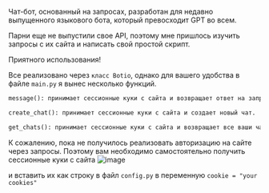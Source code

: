 Чат-бот, основанный на запросах, разработан для недавно выпущенного языкового бота, который превосходит GPT во всем.

Парни еще не выпустили свое API, поэтому мне пришлось изучить запросы с их сайта и написать свой простой скрипт.


Приятного использования!

Все реализовано через ```класс Botio```, однако для вашего удобства в файле ```main.py``` я вынес несколько функций.

```py
message(): принимает сессионные куки с сайта и возвращает ответ на запрос. 
```
```py
create_chat(): принимает сессионные куки с сайта и создает новый чат.
```
```py
get_chats(): принимает сессионные куки с сайта и возвращает все ваши чаты с их идентификаторами.
```

К сожалению, пока не получилось реализовать авторизацию на сайте через запросы. Поэтому вам необходимо самостоятельно получить сессионные куки с сайта ![image](https://github.com/roman-prizrakjj/claude_ai_chats/assets/97253271/a43a4977-0edb-47b7-8868-10c08ce5d91b)

и вставить их как строку в файл ``` config.py ``` в переменную  ``` cookie = "your cookies" ``` 

